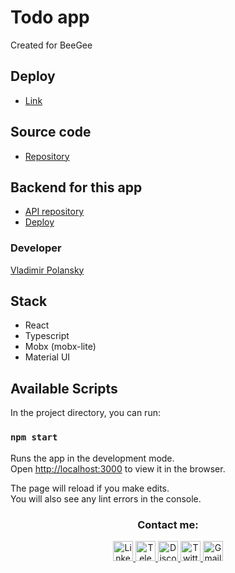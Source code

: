 # Todo app
Created for BeeGee

## Deploy

- [Link](https://todo-app-api-production.up.railway.app/)

## Source code

- [Repository](https://github.com/vovoka-path/todo-app)

## Backend for this app

- [API repository](https://github.com/vovoka-path/todo-app-api)
- [Deploy](https://todo-app-api-production.up.railway.app/)

### Developer

[Vladimir Polansky](https://vovoka.space)

## Stack

- React
- Typescript
- Mobx (mobx-lite)
- Material UI

## Available Scripts

In the project directory, you can run:

### `npm start`

Runs the app in the development mode.\
Open [http://localhost:3000](http://localhost:3000) to view it in the browser.

The page will reload if you make edits.\
You will also see any lint errors in the console.

<h3 align="center">Contact me:</h3>
<p align="center">
  <a href="https://www.linkedin.com/in/areawed">
    <img alt="LinkedIn" src="https://img.shields.io/badge/LinkedIn-blue?style=for-the-badge&color=f0f6fc&logo=linkedin&logoColor=0A66C2" height="32" />
  </a>
  <a href="https://t.me/vovoka">
    <img alt="Telegram" src="https://img.shields.io/badge/Telegram-blue?style=for-the-badge&color=f0f6fc&logo=telegram&logoColor=26A5E4&s" height="32" />
  </a>
  <a href="https://discordapp.com/users/919948615399665675/">
    <img alt="Discord" src="https://img.shields.io/badge/Discord-blue?style=for-the-badge&color=f0f6fc&logo=discord&logoColor=5865F2" height="32" />
  </a>
  <a href="https://twitter.com/HocWmVhqQoDVK9m">
    <img alt="Twitter" src="https://img.shields.io/badge/Twitter-blue?style=for-the-badge&color=f0f6fc&logo=twitter&logoColor=1DA1F2" height="32" />
  </a>
  <a href="mailto:vovoka.path@gmail.com">
    <img alt="Gmail" src="https://img.shields.io/badge/Gmail-blue?style=for-the-badge&color=f0f6fc&logo=gmail&logoColor=EA4335" height="32" />
  </a>
</p>
